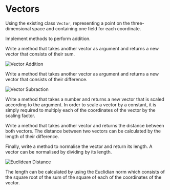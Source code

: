 # Vectors

Using the existing class `Vector`, representing a point on the three-dimensional space and containing one field for each coordinate.

Implement methods to perform addition.

Write a method that takes another vector as argument and returns a new vector that consists of their sum.

![Vector Addition](/images/vector_addition.svg "Vector Addition")

Write a method that takes another vector as argument and returns a new vector that consists of their difference.

![Vector Subraction](/images/vector_subtraction.svg "Vector Subtraction")

Write a method that takes a number and returns a new vector that is scaled according to the argument.
In order to scale a vector by a constant, it is simply required to multiply each of the coordinates of the vector by the scaling factor.

Write a method that takes another vector and returns the distance between both vectors.
The distance between two vectors can be calculated by the length of their difference.

Finally, write a method to normalise the vector and return its length.
A vector can be normalised by dividing by its length.

![Euclidean Distance](/images/euclidean_distance.svg "Euclidean Distance")

The length can be calculated by using the Euclidian norm which consists of the square root of the sum of the square of each of the coordinates of the vector.

